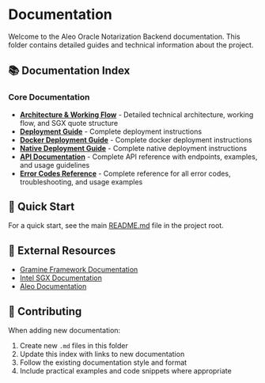 # Documentation

Welcome to the Aleo Oracle Notarization Backend documentation. This folder contains detailed guides and technical information about the project.

## 📚 Documentation Index

### Core Documentation
- **[Architecture & Working Flow](architecture.md)** - Detailed technical architecture, working flow, and SGX quote structure
- **[Deployment Guide](deployment-guide.md)** - Complete deployment instructions
- **[Docker Deployment Guide](docker-deployment-guide.md)** - Complete docker deployment instructions
- **[Native Deployment Guide](native-deployment-guide.md)** - Complete native deployment instructions
- **[API Documentation](api-documentation.md)** - Complete API reference with endpoints, examples, and usage guidelines
- **[Error Codes Reference](error-codes.md)** - Complete reference for all error codes, troubleshooting, and usage examples

## 🚀 Quick Start

For a quick start, see the main [README.md](../README.md) file in the project root.

## 🔗 External Resources

- [Gramine Framework Documentation](https://gramine.readthedocs.io/en/stable/)
- [Intel SGX Documentation](https://www.intel.com/content/www/us/en/developer/tools/software-guard-extensions/overview.html)
- [Aleo Documentation](https://developer.aleo.org/)

## 📝 Contributing

When adding new documentation:
1. Create new `.md` files in this folder
2. Update this index with links to new documentation
3. Follow the existing documentation style and format
4. Include practical examples and code snippets where appropriate 